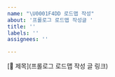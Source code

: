 ```yaml
---
name: "\U0001F4DD 로드맵 작성"
about: '프롤로그 로드맵 작성글 '
title: ''
labels: ''
assignees: ''

---
```


[🔗 제목](프롤로그 로드맵 작성 글 링크)
